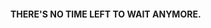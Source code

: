 <!--### Hi there 👋
![alt text](https://github.com/zgruza/zgruza/blob/main/Chips_eating_gif.gif?raw=true)
-->
#### THERE'S NO TIME LEFT TO WAIT ANYMORE.
<!--
**zgruza/zgruza** is a ✨ _special_ ✨ repository because its `README.md` (this file) appears on your GitHub profile.

Here are some ideas to get you started:

- 🔭 I’m currently working on ...
- 🌱 I’m currently learning ...
- 👯 I’m looking to collaborate on ...
- 🤔 I’m looking for help with ...
- 💬 Ask me about ...
- 📫 How to reach me: ...
- 😄 Pronouns: ...
- ⚡ Fun fact: ...
-->
